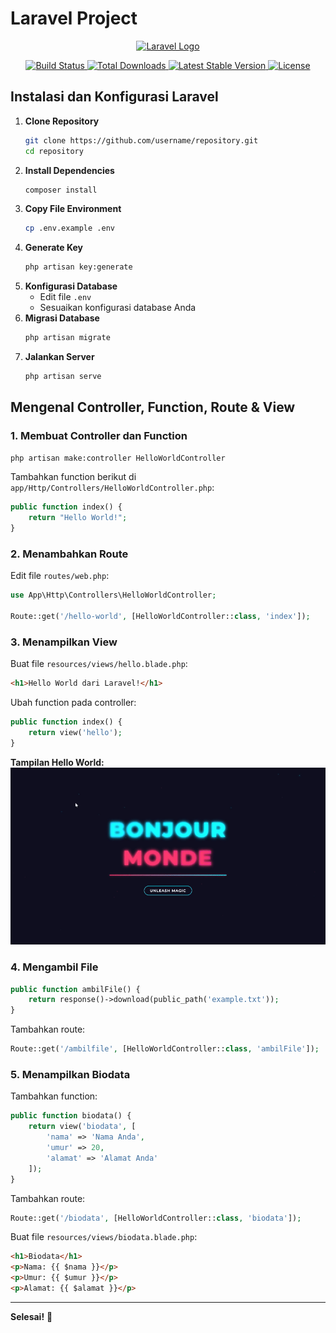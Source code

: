 # Laravel Project

<p align="center">
    <a href="https://laravel.com" target="_blank">
        <img src="https://raw.githubusercontent.com/laravel/art/master/logo-lockup/5%20SVG/2%20CMYK/1%20Full%20Color/laravel-logolockup-cmyk-red.svg" width="400" alt="Laravel Logo">
    </a>
</p>

<p align="center">
    <a href="https://github.com/laravel/framework/actions">
        <img src="https://github.com/laravel/framework/workflows/tests/badge.svg" alt="Build Status">
    </a>
    <a href="https://packagist.org/packages/laravel/framework">
        <img src="https://img.shields.io/packagist/dt/laravel/framework" alt="Total Downloads">
    </a>
    <a href="https://packagist.org/packages/laravel/framework">
        <img src="https://img.shields.io/packagist/v/laravel/framework" alt="Latest Stable Version">
    </a>
    <a href="https://packagist.org/packages/laravel/framework">
        <img src="https://img.shields.io/packagist/l/laravel/framework" alt="License">
    </a>
</p>

## Instalasi dan Konfigurasi Laravel

1. **Clone Repository**
   ```sh
   git clone https://github.com/username/repository.git
   cd repository
   ```
2. **Install Dependencies**
   ```sh
   composer install
   ```
3. **Copy File Environment**
   ```sh
   cp .env.example .env
   ```
4. **Generate Key**
   ```sh
   php artisan key:generate
   ```
5. **Konfigurasi Database**
   - Edit file `.env`
   - Sesuaikan konfigurasi database Anda
6. **Migrasi Database**
   ```sh
   php artisan migrate
   ```
7. **Jalankan Server**
   ```sh
   php artisan serve
   ```

## Mengenal Controller, Function, Route & View

### 1. Membuat Controller dan Function
   ```sh
   php artisan make:controller HelloWorldController
   ```

   Tambahkan function berikut di `app/Http/Controllers/HelloWorldController.php`:
   ```php
   public function index() {
       return "Hello World!";
   }
   ```

### 2. Menambahkan Route
   Edit file `routes/web.php`:
   ```php
   use App\Http\Controllers\HelloWorldController;

   Route::get('/hello-world', [HelloWorldController::class, 'index']);
   ```

### 3. Menampilkan View
   Buat file `resources/views/hello.blade.php`:
   ```html
   <h1>Hello World dari Laravel!</h1>
   ```
   Ubah function pada controller:
   ```php
   public function index() {
       return view('hello');
   }
   ```
   **Tampilan Hello World:**
   ![Hello World](public/hello.gif)

### 4. Mengambil File
   ```php
   public function ambilFile() {
       return response()->download(public_path('example.txt'));
   }
   ```
   Tambahkan route:
   ```php
   Route::get('/ambilfile', [HelloWorldController::class, 'ambilFile']);
   ```

### 5. Menampilkan Biodata
   Tambahkan function:
   ```php
   public function biodata() {
       return view('biodata', [
           'nama' => 'Nama Anda',
           'umur' => 20,
           'alamat' => 'Alamat Anda'
       ]);
   }
   ```
   Tambahkan route:
   ```php
   Route::get('/biodata', [HelloWorldController::class, 'biodata']);
   ```
   Buat file `resources/views/biodata.blade.php`:
   ```html
   <h1>Biodata</h1>
   <p>Nama: {{ $nama }}</p>
   <p>Umur: {{ $umur }}</p>
   <p>Alamat: {{ $alamat }}</p>
   ```
 

---
**Selesai!** 🚀

